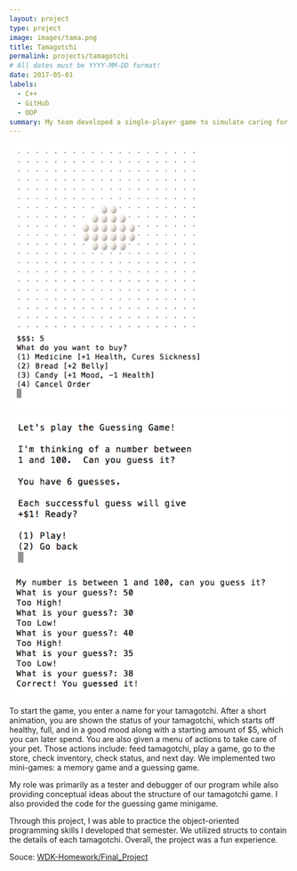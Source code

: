 ```yaml
---
layout: project
type: project
image: images/tama.png
title: Tamagotchi
permalink: projects/tamagotchi
# All dates must be YYYY-MM-DD format!
date: 2017-05-01
labels:
  - C++
  - GitHub
  - OOP
summary: My team developed a single-player game to simulate caring for a virtual pet for a final project in EE 205.
---
```


<img class="ui medium right floated rounded image" src="../images/egg.png">
<img class="ui medium right floated rounded image" src="../images/game1.png">

To start the game, you enter a name for your tamagotchi.  After a short animation, you are shown the status of your tamagotchi, which starts off healthy, full, and in a good mood along with a starting amount of $5, which you can later spend.  You are also given a menu of actions to take care of your pet.  Those actions include: feed tamagotchi, play a game, go to the store, check inventory, check status, and next day.  We implemented two mini-games: a memory game and a guessing game.

My role was primarily as a tester and debugger of our program while also providing conceptual ideas about the structure of our tamagotchi game.  I also provided the code for the guessing game minigame.  

Through this project, I was able to practice the object-oriented programming skills I developed that semester. We utilized structs to contain the details of each tamagotchi. Overall, the project was a fun experience.
 
Souce: <a href="https://github.com/kekupua/WDK-Homework/tree/master/Final%20Project"><i class="large github icon"></i>WDK-Homework/Final_Project</a>
